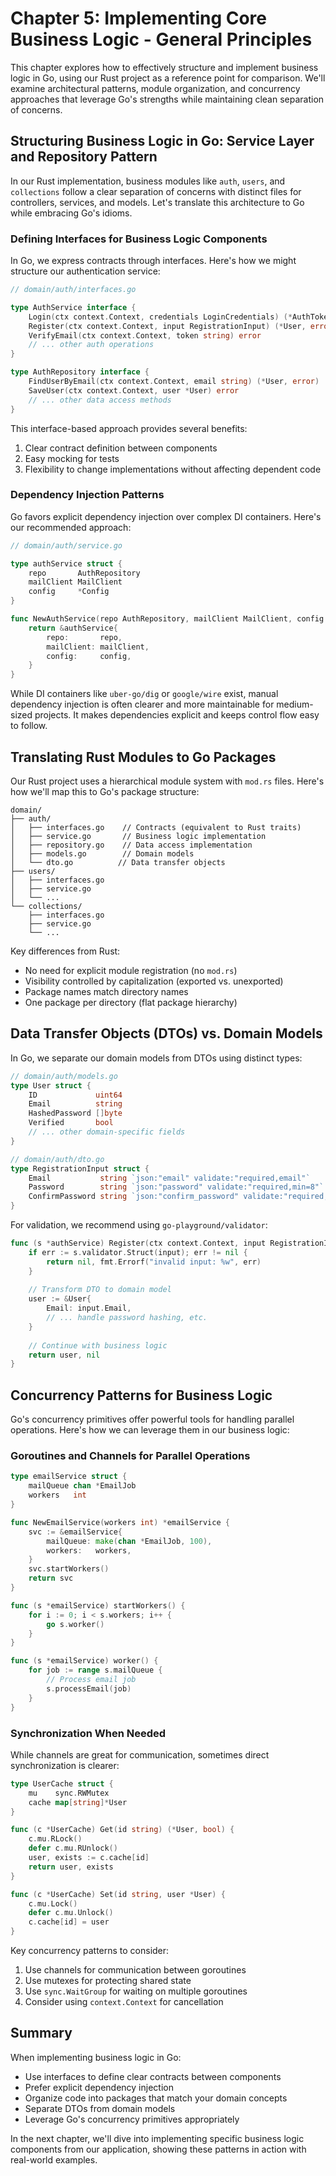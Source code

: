 # Chapter 5: Implementing Core Business Logic - General Principles

This chapter explores how to effectively structure and implement business logic in Go, using our Rust project as a reference point for comparison. We'll examine architectural patterns, module organization, and concurrency approaches that leverage Go's strengths while maintaining clean separation of concerns.

## Structuring Business Logic in Go: Service Layer and Repository Pattern

In our Rust implementation, business modules like `auth`, `users`, and `collections` follow a clear separation of concerns with distinct files for controllers, services, and models. Let's translate this architecture to Go while embracing Go's idioms.

### Defining Interfaces for Business Logic Components

In Go, we express contracts through interfaces. Here's how we might structure our authentication service:

```go
// domain/auth/interfaces.go

type AuthService interface {
    Login(ctx context.Context, credentials LoginCredentials) (*AuthToken, error)
    Register(ctx context.Context, input RegistrationInput) (*User, error)
    VerifyEmail(ctx context.Context, token string) error
    // ... other auth operations
}

type AuthRepository interface {
    FindUserByEmail(ctx context.Context, email string) (*User, error)
    SaveUser(ctx context.Context, user *User) error
    // ... other data access methods
}
```

This interface-based approach provides several benefits:
1. Clear contract definition between components
2. Easy mocking for tests
3. Flexibility to change implementations without affecting dependent code

### Dependency Injection Patterns

Go favors explicit dependency injection over complex DI containers. Here's our recommended approach:

```go
// domain/auth/service.go

type authService struct {
    repo       AuthRepository
    mailClient MailClient
    config     *Config
}

func NewAuthService(repo AuthRepository, mailClient MailClient, config *Config) AuthService {
    return &authService{
        repo:       repo,
        mailClient: mailClient,
        config:     config,
    }
}
```

While DI containers like `uber-go/dig` or `google/wire` exist, manual dependency injection is often clearer and more maintainable for medium-sized projects. It makes dependencies explicit and keeps control flow easy to follow.

## Translating Rust Modules to Go Packages

Our Rust project uses a hierarchical module system with `mod.rs` files. Here's how we'll map this to Go's package structure:

```
domain/
├── auth/
│   ├── interfaces.go    // Contracts (equivalent to Rust traits)
│   ├── service.go       // Business logic implementation
│   ├── repository.go    // Data access implementation
│   ├── models.go        // Domain models
│   └── dto.go          // Data transfer objects
├── users/
│   ├── interfaces.go
│   ├── service.go
│   └── ...
└── collections/
    ├── interfaces.go
    ├── service.go
    └── ...
```

Key differences from Rust:
- No need for explicit module registration (no `mod.rs`)
- Visibility controlled by capitalization (exported vs. unexported)
- Package names match directory names
- One package per directory (flat package hierarchy)

## Data Transfer Objects (DTOs) vs. Domain Models

In Go, we separate our domain models from DTOs using distinct types:

```go
// domain/auth/models.go
type User struct {
    ID             uint64
    Email          string
    HashedPassword []byte
    Verified       bool
    // ... other domain-specific fields
}

// domain/auth/dto.go
type RegistrationInput struct {
    Email           string `json:"email" validate:"required,email"`
    Password        string `json:"password" validate:"required,min=8"`
    ConfirmPassword string `json:"confirm_password" validate:"required,eqfield=Password"`
}
```

For validation, we recommend using `go-playground/validator`:

```go
func (s *authService) Register(ctx context.Context, input RegistrationInput) (*User, error) {
    if err := s.validator.Struct(input); err != nil {
        return nil, fmt.Errorf("invalid input: %w", err)
    }
    
    // Transform DTO to domain model
    user := &User{
        Email: input.Email,
        // ... handle password hashing, etc.
    }
    
    // Continue with business logic
    return user, nil
}
```

## Concurrency Patterns for Business Logic

Go's concurrency primitives offer powerful tools for handling parallel operations. Here's how we can leverage them in our business logic:

### Goroutines and Channels for Parallel Operations

```go
type emailService struct {
    mailQueue chan *EmailJob
    workers   int
}

func NewEmailService(workers int) *emailService {
    svc := &emailService{
        mailQueue: make(chan *EmailJob, 100),
        workers:   workers,
    }
    svc.startWorkers()
    return svc
}

func (s *emailService) startWorkers() {
    for i := 0; i < s.workers; i++ {
        go s.worker()
    }
}

func (s *emailService) worker() {
    for job := range s.mailQueue {
        // Process email job
        s.processEmail(job)
    }
}
```

### Synchronization When Needed

While channels are great for communication, sometimes direct synchronization is clearer:

```go
type UserCache struct {
    mu    sync.RWMutex
    cache map[string]*User
}

func (c *UserCache) Get(id string) (*User, bool) {
    c.mu.RLock()
    defer c.mu.RUnlock()
    user, exists := c.cache[id]
    return user, exists
}

func (c *UserCache) Set(id string, user *User) {
    c.mu.Lock()
    defer c.mu.Unlock()
    c.cache[id] = user
}
```

Key concurrency patterns to consider:
1. Use channels for communication between goroutines
2. Use mutexes for protecting shared state
3. Use `sync.WaitGroup` for waiting on multiple goroutines
4. Consider using `context.Context` for cancellation

## Summary

When implementing business logic in Go:
- Use interfaces to define clear contracts between components
- Prefer explicit dependency injection
- Organize code into packages that match your domain concepts
- Separate DTOs from domain models
- Leverage Go's concurrency primitives appropriately

In the next chapter, we'll dive into implementing specific business logic components from our application, showing these patterns in action with real-world examples.